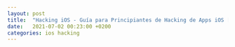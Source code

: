 ```yaml
---
layout: post
title:  "Hacking iOS - Guía para Principiantes de Hacking de Apps iOS [Edición 2021]"
date:   2021-07-02 00:23:00 +0200
categories: ios hacking
---
```

